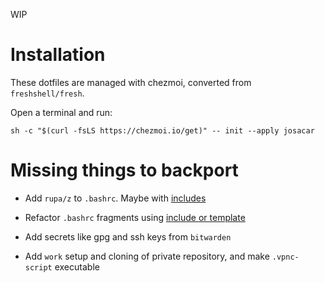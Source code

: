 WIP

# Installation

These dotfiles are managed with chezmoi, converted from `freshshell/fresh`.

Open a terminal and run:

```
sh -c "$(curl -fsLS https://chezmoi.io/get)" -- init --apply josacar
```

# Missing things to backport

- Add `rupa/z` to `.bashrc`. Maybe with [includes](https://www.chezmoi.io/user-guide/include-files-from-elsewhere/#extract-a-single-file-from-an-archive)
- Refactor `.bashrc` fragments using [include or template](https://www.chezmoi.io/user-guide/manage-machine-to-machine-differences/#use-completely-different-dotfiles-on-different-machines)
- Add secrets like gpg and ssh keys from `bitwarden`

- Add `work` setup and cloning of private repository, and make `.vpnc-script` executable
